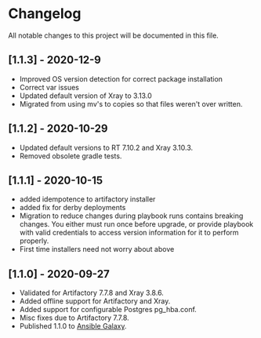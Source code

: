 # Changelog

All notable changes to this project will be documented in this file.

## [1.1.3] - 2020-12-9
- Improved OS version detection for correct package installation
- Correct var issues
- Updated default version of Xray to 3.13.0
- Migrated from using mv's to copies so that files weren't over written.

## [1.1.2] - 2020-10-29
- Updated default versions to RT 7.10.2 and Xray 3.10.3.
- Removed obsolete gradle tests.

## [1.1.1] - 2020-10-15
- added idempotence to artifactory installer
- added fix for derby deployments
- Migration to reduce changes during playbook runs contains breaking changes. You either must run once before upgrade, or provide playbook with valid credentials to access version information for it to perform properly.
- First time installers need not worry about above

## [1.1.0] - 2020-09-27

- Validated for Artifactory 7.7.8 and Xray 3.8.6.
- Added offline support for Artifactory and Xray.
- Added support for configurable Postgres pg_hba.conf.
- Misc fixes due to Artifactory 7.7.8.
- Published 1.1.0 to [Ansible Galaxy](https://galaxy.ansible.com/jfrog/installers).
